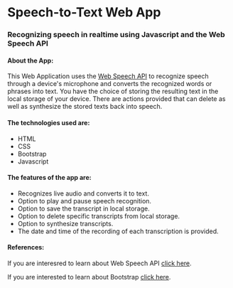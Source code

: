 # Speech-to-Text Web App

### Recognizing speech in realtime using Javascript and the Web Speech API ###

#### About the App: ####

This Web Application uses the [Web Speech API](https://developer.mozilla.org/en-US/docs/Web/API/Web_Speech_API) to recognize speech through a device's microphone and converts the recognized words or phrases into text.
You have the choice of storing the resulting text in the local storage of your device. There are actions provided that can delete as well as synthesize the stored texts back into speech. 


#### The technologies used are: ####
* HTML
* CSS
* Bootstrap
* Javascript


#### The features of the app are: ####

* Recognizes live audio and converts it to text.
* Option to play and pause speech recognition.
* Option to save the transcript in local storage.
* Option to delete specific transcripts from local storage.
* Option to synthesize transcripts.
* The date and time of the recording of each transcription is provided.


#### References: ####
If you are interesred to learn about Web Speech API [click here](https://developer.mozilla.org/en-US/docs/Web/API/Web_Speech_API).

If you are interested to learn about Bootstrap [click here](https://getbootstrap.com/).
